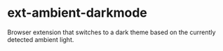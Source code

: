 # ext-ambient-darkmode
Browser extension that switches to a dark theme based on the currently detected ambient light.
